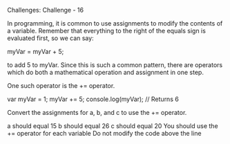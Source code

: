 Challenges: Challenge - 16

In programming, it is common to use assignments to modify the contents of a variable. Remember that everything to the right of the equals sign is evaluated first, so we can say:

myVar = myVar + 5;

to add 5 to myVar. Since this is such a common pattern, there are operators which do both a mathematical operation and assignment in one step.

One such operator is the += operator.

var myVar = 1;
myVar += 5;
console.log(myVar); // Returns 6

Convert the assignments for a, b, and c to use the += operator.

a should equal 15
b should equal 26
c should equal 20
You should use the += operator for each variable
Do not modify the code above the line
